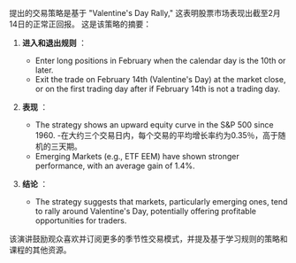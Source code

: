 提出的交易策略是基于 "Valentine's Day Rally," 这表明股票市场表现出截至2月14日的正常正回报。 这是该策略的摘要：

1. **进入和退出规则** ：
   - Enter long positions in February when the calendar day is the 10th or later.
   - Exit the trade on February 14th (Valentine's Day) at the market close, or on the first trading day after if February 14th is not a trading day.

2. **表现** ：
   - The strategy shows an upward equity curve in the S&P 500 since 1960.
   -在大约三个交易日内，每个交易的平均增长率约为0.35％，高于随机的三天期。
   - Emerging Markets (e.g., ETF EEM) have shown stronger performance, with an average gain of 1.4%.

3. **结论** ：
   - The strategy suggests that markets, particularly emerging ones, tend to rally around Valentine's Day, potentially offering profitable opportunities for traders.

该演讲鼓励观众喜欢并订阅更多的季节性交易模式，并提及基于学习规则的策略和课程的其他资源。